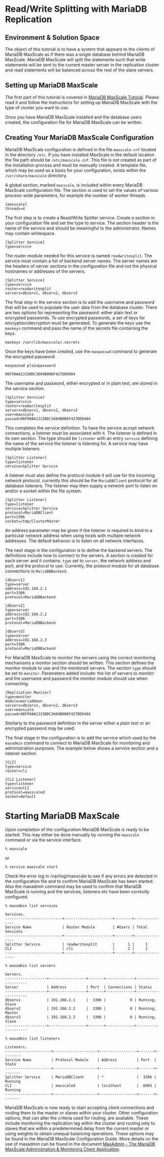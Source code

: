 # Read/Write Splitting with MariaDB Replication

## Environment & Solution Space

The object of this tutorial is to have a system that appears to the clients of
MariaDB MaxScale as if there was a single database behind MariaDB MaxScale.
MariaDB MaxScale will split the statements such that write statements will be
sent to the current master server in the replication cluster and read statements
will be balanced across the rest of the slave servers.

## Setting up MariaDB MaxScale

The first part of this tutorial is covered in
[MariaDB MaxScale Tutorial](MaxScale-Tutorial.md). Please read it and follow the
instructions for setting up MariaDB MaxScale with the type of cluster you want
to use.

Once you have MariaDB MaxScale installed and the database users created, the
configuration file for MariaDB MaxScale can be written.

## Creating Your MariaDB MaxScale Configuration

MariaDB MaxScale configuration is defined in the file `maxscale.cnf` located in
the directory `/etc`. If you have installed MaxScale in the default location the
file path should be `/etc/maxscale.cnf`. This file is not created as part of the
installation process and must be manually created. A template file, which may be
used as a basis for your configuration, exists within the `/usr/share/maxscale`
directory.

A global section, marked `maxscale`, is included within every MariaDB MaxScale
configuration file. The section is used to set the values of various
process-wide parameters, for example the number of worker threads.

```
[maxscale]
threads=4

```

The first step is to create a Read/Write Splitter service. Create a section in
your configuration file and set the type to service. The section header is the
name of the service and should be meaningful to the administrator. Names may
contain whitespace.

```
[Splitter Service]
type=service
```

The router module needed for this service is named `readwritesplit`. The service
must contain a list of backend server names. The server names are the headers of
server sections in the configuration file and not the physical hostnames or
addresses of the servers.

```
[Splitter Service]
type=service
router=readwritesplit
servers=dbserv1, dbserv2, dbserv3
```

The final step in the service section is to add the username and password that
will be used to populate the user data from the database cluster. There are two
options for representing the password: either plain text or encrypted passwords.
To use encrypted passwords, a set of keys for encryption/decryption must be
generated. To generate the keys use the `maxkeys` command and pass the name of
the secrets file containing the keys.

```
maxkeys /var/lib/maxscale/.secrets

```

Once the keys have been created, use the `maxpasswd` command to generate the
encrypted password.

```
maxpasswd plainpassword

96F99AA1315BDC3604B006F427DD9484

```

The username and password, either encrypted or in plain text, are stored in the
service section.

```
[Splitter Service]
type=service
router=readwritesplit
servers=dbserv1, dbserv2, dbserv3
user=maxscale
passwd=96F99AA1315BDC3604B006F427DD9484
```

This completes the service definition. To have the service accept network
connections, a listener must be associated with it. The listener is defined in
its own section. The type should be `listener` with an entry `service` defining
the name of the service the listener is listening for. A service may have
multiple listeners.

```
[Splitter Listener]
type=listener
service=Splitter Service
```

A listener must also define the protocol module it will use for the incoming
network protocol, currently this should be the `MariaDBClient` protocol for all
database listeners. The listener may then supply a network port to listen on
and/or a socket within the file system.

```
[Splitter Listener]
type=listener
service=Splitter Service
protocol=MariaDBClient
port=3306
socket=/tmp/ClusterMaster
```

An address parameter may be given if the listener is required to bind to a
particular network address when using hosts with multiple network addresses. The
default behavior is to listen on all network interfaces.

The next stage in the configuration is to define the backend servers. The
definitions include how to connect to the servers. A section is created for each
server and it contains: `type` set to `server`, the network address and port,
and the protocol to use. Currently, the protocol module for all database
connections is `MariaDBBackend`.

```
[dbserv1]
type=server
address=192.168.2.1
port=3306
protocol=MariaDBBackend

[dbserv2]
type=server
address=192.168.2.2
port=3306
protocol=MariaDBBackend

[dbserv3]
type=server
address=192.168.2.3
port=3306
protocol=MariaDBBackend
```

For MariaDB MaxScale to monitor the servers using the correct monitoring
mechanisms a monitor section should be written. This section defines the monitor
module to use and the monitored servers. The section `type` should be set to
`monitor`. Parameters added include: the list of servers to monitor and the
username and password the monitor module should use when connecting.

```
[Replication Monitor]
type=monitor
module=mariadbmon
servers=dbserv1, dbserv2, dbserv3
user=maxscale
passwd=96F99AA1315BDC3604B006F427DD9484
```

Similarly to the password definition in the server either a plain text or an
encrypted password may be used.

The final stage in the configuration is to add the service which used by the
`maxadmin` command to connect to MariaDB MaxScale for monitoring and
administration purposes. The example below shows a service section and a
listener section.

```
[CLI]
type=service
router=cli

[CLI Listener]
type=listener
service=CLI
protocol=maxscaled
socket=default
```

# Starting MariaDB MaxScale

Upon completion of the configuration MariaDB MaxScale is ready to be started.
This may either be done manually by running the `maxscale` command or via the
service interface.

```
% maxscale
```

or

```
% service maxscale start
```

Check the error log in /var/log/maxscale to see if any errors are detected in
the configuration file and to confirm MariaDB MaxScale has been started. Also
the maxadmin command may be used to confirm that MariaDB MaxScale is running and
the services, listeners etc have been correctly configured.

```
% maxadmin list services

Services.
--------------------------+----------------------+--------+---------------
Service Name              | Router Module        | #Users | Total Sessions
--------------------------+----------------------+--------+---------------
Splitter Service          | readwritesplit       |      1 |     1
CLI                       | cli                  |      2 |     2
--------------------------+----------------------+--------+---------------

% maxadmin list servers

Servers.
-------------------+-----------------+-------+-------------+--------------------
Server             | Address         | Port  | Connections | Status
-------------------+-----------------+-------+-------------+--------------------
dbserv1            | 192.168.2.1     |  3306 |           0 | Running, Slave
dbserv2            | 192.168.2.2     |  3306 |           0 | Running, Master
dbserv3            | 192.168.2.3     |  3306 |           0 | Running, Slave
-------------------+-----------------+-------+-------------+--------------------

% maxadmin list listeners

Listeners.
---------------------+--------------------+-----------------+-------+--------
Service Name         | Protocol Module    | Address         | Port  | State
---------------------+--------------------+-----------------+-------+--------
Splitter Service     | MariaDBClient      | *               |  3306 | Running
CLI                  | maxscaled          | localhost       |  6603 | Running
---------------------+--------------------+-----------------+-------+--------
```


MariaDB MaxScale is now ready to start accepting client connections and routing
them to the master or slaves within your cluster. Other configuration options,
that can alter the criteria used for routing, are available. These include
monitoring the replication lag within the cluster and routing only to slaves
that are within a predetermined delay from the current master or using weights
to obtain unequal balancing operations. These options may be found in the
MariaDB MaxScale Configuration Guide. More details on the use of maxadmin can be
found in the document
[MaxAdmin - The MariaDB MaxScale Administration & Monitoring Client Application](Administration-Tutorial.md).
